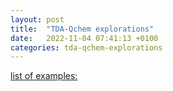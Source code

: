 ```yaml
---
layout: post
title:  "TDA-Qchem explorations"
date:   2022-11-04 07:41:13 +0100
categories: tda-qchem-explorations
---
```

[list of examples:](https://github.com/tda-qchem/tda-qchem-explorations/blob/main/docs/)
